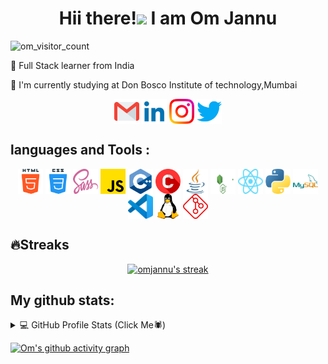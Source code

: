 
<h1 align="center">Hii there!<img src="https://media.giphy.com/media/hvRJCLFzcasrR4ia7z/giphy.gif" width="28">
  I am Om Jannu
</h1>
 <img alt="om_visitor_count" src="https://komarev.com/ghpvc/?username=your-github-om-jannu&color=blueviolet"/>
</h3>
<p>🔭 Full Stack learner from India</p> 
<p>🏫 I'm currently studying at Don Bosco Institute of technology,Mumbai</p> 

<!-- find me here -->
<p align="center">
  <a margin="1rem" target="blank" href="https://docs.google.com/forms/d/e/1FAIpQLSdMAJjhgMi3qW1TyZsGkBraJWrzD3laR3OBTGbZ4T7JOxySHQ/viewform?usp=sf_link"><img align="center" src="resources/gmail.png" alt="facebook-om" padding="0.5rem" height="40" width="40" /></a>
  <a margin="1rem" target="blank" href="https://www.linkedin.com/in/om-jannu-60a004218/" ><img align="center" src="resources/linkedin.png" alt="linkedin-om" padding="0.5rem" height="40" width="40" /></a>
  <a margin="1rem" target="blank" href="https://www.instagram.com/om_j27/" ><img align="center" src="resources/instagram.png" alt="instagram-om" padding="0.5rem" height="40" width="40" /></a>
  <a margin="1rem" target="blank" href=https://twitter.com/OmJannu" ><img align="center" src="resources/twitter.png" alt="twitter-om" padding="0.5rem" height="40" width="40" /></a>
</p>

## languages and Tools :
<p align="center">
  <img align="center" src="resources/html-5.png" alt="html" padding="0.5rem" height="40" width="40"/>
  <img align="center" src="resources/css.png" alt="css" padding="0.5rem" height="40" width="40"/>
  <img align="center" src="resources/sass.svg" alt="sass" padding="0.5rem" height="40" width="40"/>
  <img align="center" src="resources/js.png" alt="js" padding="0.5rem" height="40" width="40"/>
  <img align="center" src="resources/c++.png" alt="js" padding="0.5rem" height="40" width="40"/>
  <img align="center" src="resources/c.png" alt="js" padding="0.5rem" height="40" width="40"/>
  <img align="center" src="resources/java.png" alt="js" padding="0.5rem" height="40" width="40"/>
  <img align="center" src="resources/nodejs.svg" alt="nodejs" padding="0.5rem" height="40" width="40"/>
  <img align="center" src="resources/react.svg" alt="react" padding="0.5rem" height="40" width="40"/>
  <img align="center" src="resources/python.png" alt="python" padding="0.5rem" height="40" width="40"/>
  <img align="center" src="resources/mysql.svg" alt="mysql" padding="0.5rem" height="40" width="40"/>
  <img align="center" src="resources/vscode.svg" alt="vscode" padding="0.5rem" height="40" width="40"/>
  <img align="center" src="resources/linux.png" alt="linux" padding="0.5rem" height="40" width="40"/>
  <img align="center" src="resources/git.png" alt="git" padding="0.5rem" height="40" width="40"/>
</p>

 ## 🔥Streaks
<p align="center">
<a href="https://github.com/om-jannu/github-readme-streak-stats">
    <img title="🔥 Get streak stats for your profile at git.io/streak-stats" alt="omjannu's streak" src="https://github-readme-streak-stats.herokuapp.com/?user=om-jannu&theme=monokai-metallian&hide_border=true"/>
  </a>
  <!-- 🔥 Get streak stats for your profile at "https://git.io/streak-stats" -->
</p>

## My github stats:
<details> 
  <summary>💻 GitHub Profile Stats (Click Me🕷️)</summary>
  <br/>
    <a href="https://github.com/anuraghazra/github-readme-stats"><img alt="DenverCoder1's Github Stats" src="https://denvercoder1-github-readme-stats.vercel.app/api/?username=om-jannu&show_icons=true&count_private=true&theme=react&hide_border=true&bg_color=1F222E&title_color=F85D7F&icon_color=F8D866" height="192px"/></a>
  <a href="https://github.com/anuraghazra/github-readme-stats"><img alt="DenverCoder1's Top Languages" src="https://github-readme-stats.vercel.app/api/top-langs/?username=om-jannu&langs_count=8&layout=compact&theme=react&hide_border=true&bg_color=1F222E&title_color=F85D7F&icon_color=F8D866&hide=Jupyter%20Notebook" height="192px"/></a>
</details>

[![Om's github activity graph](https://activity-graph.herokuapp.com/graph?username=Om-jannu&theme=react-dark)](https://github.com/ashutosh00710/github-readme-activity-graph)


                                                                                                   

